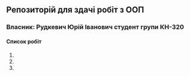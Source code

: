## Репозиторій для здачі робіт з ООП
### Власник: Рудкевич Юрій Іванович студент групи КН-320
#### Cписок робіт
1.
2.
3.